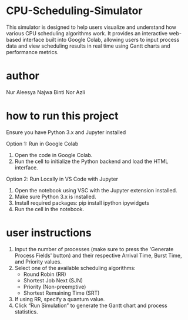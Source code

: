 # CPU-Scheduling-Simulator
This simulator is designed to help users visualize and understand how various CPU scheduling algorithms work. It provides an interactive web-based interface built into Google Colab, allowing users to input process data and view scheduling results in real time using Gantt charts and performance metrics.

# author
Nur Aleesya Najwa Binti Nor Azli

# how to run this project
Ensure you have Python 3.x and Jupyter installed

Option 1: Run in Google Colab
1. Open the code in Google Colab.
2. Run the cell to initialize the Python backend and load the HTML interface.

Option 2: Run Locally in VS Code with Jupyter
1. Open the notebook using VSC with the Jupyter extension installed.
2. Make sure Python 3.x is installed.
3. Install required packages:
pip install ipython ipywidgets
4. Run the cell in the notebook.

# user instructions
1. Input the number of processes (make sure to press the 'Generate Process Fields' button) and their respective Arrival Time, Burst Time, and Priority values.
2. Select one of the available scheduling algorithms:
   - Round Robin (RR)
   - Shortest Job Next (SJN)
   - Priority (Non-preemptive)
   - Shortest Remaining Time (SRT)
3. If using RR, specify a quantum value.
4. Click “Run Simulation” to generate the Gantt chart and process statistics.
